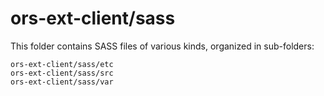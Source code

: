 # ors-ext-client/sass

This folder contains SASS files of various kinds, organized in sub-folders:

    ors-ext-client/sass/etc
    ors-ext-client/sass/src
    ors-ext-client/sass/var
